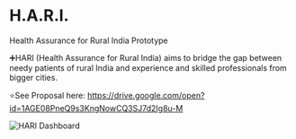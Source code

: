 # H.A.R.I.
Health Assurance for Rural India Prototype

➕HARI (Health Assurance for Rural India) aims to bridge the gap between needy patients of rural India and experience and skilled professionals from bigger cities.

⭐See Proposal here: https://drive.google.com/open?id=1AGE08PneQ9s3KngNowCQ3SJ7d2Ig8u-M

![HARI Dashboard](https://i.ibb.co/bbjw9kt/Screen-Shot-20200307212656.png)
